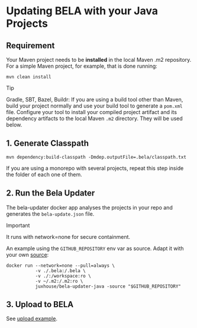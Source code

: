 # Updating BELA with your Java Projects

## Requirement

Your Maven project needs to be **installed** in the local Maven .m2 repository. For a simple Maven project, for example, that is done running:

`mvn clean install`

> [!TIP]
> Gradle, SBT, Bazel, Buildr: If you are using a build tool other than Maven, build your project normally and use your build tool to generate a `pom.xml` file. Configure your tool to install your compiled project artifact and its dependency artifacts to the local Maven `.m2` directory. They will be used below.


## 1. Generate Classpath

```
mvn dependency:build-classpath -Dmdep.outputFile=.bela/classpath.txt
```

If you are using a monorepo with several projects, repeat this step inside the folder of each one of them.


## 2. Run the Bela Updater

The bela-updater docker app analyses the projects in your repo and generates the `bela-update.json` file.

> [!IMPORTANT]
> It runs with network=none for secure containment.

An example using the `GITHUB_REPOSITORY` env var as source. Adapt it with your own [source](/Concepts.md#sources):
```
docker run --network=none --pull=always \
           -v ./.bela:/.bela \
           -v ./:/workspace:ro \
           -v ~/.m2:/.m2:ro \
           juxhouse/bela-updater-java -source "$GITHUB_REPOSITORY"
```

## 3. Upload to BELA

See [upload example](/updaters/reference/upload-example.md).
